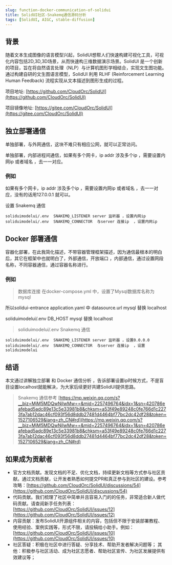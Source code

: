```yaml
---
slug: function-docker-communication-of-solidui
title: SolidUI社区-Snakemq通信源码分析
tags: [SolidUI, AIGC, stable-diffusion]
---
```


## 背景

随着文本生成图像的语言模型兴起，SolidUI想帮人们快速构建可视化工具，可视化内容包括2D,3D,3D场景，从而快速构三维数据演示场景。SolidUI 是一个创新的项目，旨在将自然语言处理（NLP）与计算机图形学相结合，实现文生图功能。通过构建自研的文生图语言模型，SolidUI 利用 RLHF (Reinforcement Learning Human Feedback) 流程实现从文本描述到图形生成的过程。

项目地址: [https://github.com/CloudOrc/SolidUI](https://github.com/CloudOrc/SolidUI)

项目镜像地址: [https://gitee.com/CloudOrc/SolidUI](https://gitee.com/CloudOrc/SolidUI)


## 独立部署通信

单独部署，与外网通信，这块不难只有相应公网，就可以正常访问。

单独部署，内部进程间通信，如果有多个网卡，ip addr 涉及多个ip ，需要设置内网ip 或者域名 ，去一一对应。

### 例如

如果有多个网卡，ip addr 涉及多个ip ，需要设置内网ip 或者域名 ，去一一对应，没有的话用127.0.0.1 就可以。

设置 Snakemq 通信

```plain
soliduimodelui/.env  SNAKEMQ_LISTENER server 监听器 ，设置内网ip
soliduimodelui/.env  SNAKEMQ_CONNECTOR  与server 连接ip  ，设置内网ip
```

## Docker 部署通信

容器化部署，在此我简化描述，不带容器管理框架描述，因为通信最根本的明白后，其它在框架中也就明白了，外部通信，开放端口 ，内部通信，通过设置网段名称，不同容器通信，通过容器名称进行。

### 例如

>数据库连接
在docker-compose.yml 中，设置了Mysql数据库名称为mysql 

所以solidui-entrance application.yaml  中  datasource.url  mysql 替换 localhost

soliduimodelui/.env  DB_HOST mysql 替换 localhost 

>soliduimodelui/.env Snakemq 通信
```plain
soliduimodelui/.env  SNAKEMQ_LISTENER server 监听器 ，设置0.0.0.0
soliduimodelui/.env  SNAKEMQ_CONNECTOR  与server 连接ip  ，设置soliduimodelui
```


## 结语

本文通过讲解独立部署 和 Docker 通信分析 ，告诉部署设置ip时候方式，不是盲目设置localhost就能解决，为大家后续更好共建SolidUI提供思路。


>Snakemq 通信参考 [https://mp.weixin.qq.com/s?__biz=MjM5MDQwNjIwMw==&mid=2257496764&idx=1&sn=420786eafebad5adc89e13c5e33981b8&chksm=a53f49e89248c0fe766d1c2273fa7ab12dac46cf093f56d8ddb27481d4464bf77bc2dc42df28&token=1527106529&lang=zh_CN#rd](https://mp.weixin.qq.com/s?__biz=MjM5MDQwNjIwMw==&mid=2257496764&idx=1&sn=420786eafebad5adc89e13c5e33981b8&chksm=a53f49e89248c0fe766d1c2273fa7ab12dac46cf093f56d8ddb27481d4464bf77bc2dc42df28&token=1527106529&lang=zh_CN#rd)
## 如果成为贡献者

* 官方文档贡献。发现文档的不足、优化文档，持续更新文档等方式参与社区贡献。通过文档贡献，让开发者熟悉如何提交PR和真正参与到社区的建设。参考攻略：[https://github.com/CloudOrc/SolidUI/discussions/54](https://github.com/CloudOrc/SolidUI/discussions/54)
* 代码贡献。我们梳理了社区中简单并且容易入门的的任务，非常适合新人做代码贡献。请查阅新手任务列表：[https://github.com/CloudOrc/SolidUI/issues/12](https://github.com/CloudOrc/SolidUI/issues/12)
* 内容贡献：发布SolidUI开源组件相关的内容，包括但不限于安装部署教程、使用经验、案例实践等，形式不限，请投稿给小助手。例如：[https://github.com/CloudOrc/SolidUI/issues/10](https://github.com/CloudOrc/SolidUI/issues/10)
* 社区答疑：积极在社区中进行答疑、分享技术、帮助开发者解决问题等；
其他：积极参与社区活动、成为社区志愿者、帮助社区宣传、为社区发展提供有效建议等；


